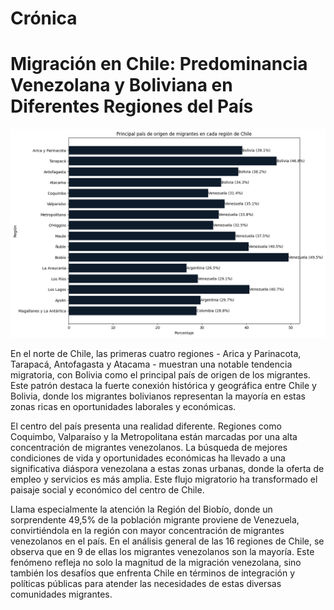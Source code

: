 # Crónica

# **Migración en Chile: Predominancia Venezolana y Boliviana en Diferentes Regiones del País**

![Gráfico](vis_01.jpg) 




En el norte de Chile, las primeras cuatro regiones - Arica y Parinacota, Tarapacá, Antofagasta y Atacama - muestran una notable tendencia migratoria, con Bolivia como el principal país de origen de los migrantes. Este patrón destaca la fuerte conexión histórica y geográfica entre Chile y Bolivia, donde los migrantes bolivianos representan la mayoría en estas zonas ricas en oportunidades laborales y económicas.

El centro del país presenta una realidad diferente. Regiones como Coquimbo, Valparaíso y la Metropolitana están marcadas por una alta concentración de migrantes venezolanos. La búsqueda de mejores condiciones de vida y oportunidades económicas ha llevado a una significativa diáspora venezolana a estas zonas urbanas, donde la oferta de empleo y servicios es más amplia. Este flujo migratorio ha transformado el paisaje social y económico del centro de Chile.

Llama especialmente la atención la Región del Biobío, donde un sorprendente 49,5% de la población migrante proviene de Venezuela, convirtiéndola en la región con mayor concentración de migrantes venezolanos en el país. En el análisis general de las 16 regiones de Chile, se observa que en 9 de ellas los migrantes venezolanos son la mayoría. Este fenómeno refleja no solo la magnitud de la migración venezolana, sino también los desafíos que enfrenta Chile en términos de integración y políticas públicas para atender las necesidades de estas diversas comunidades migrantes.
